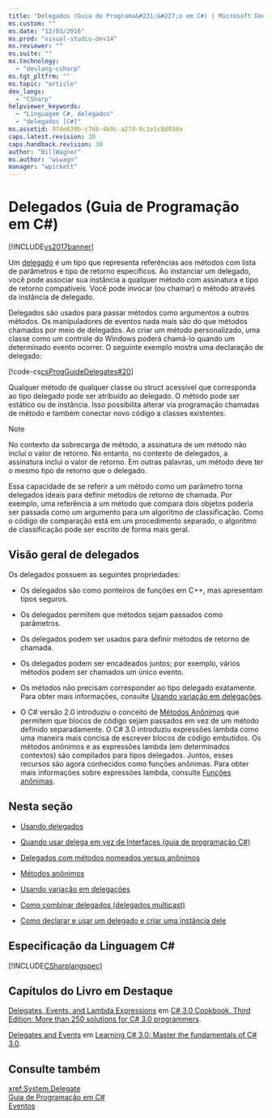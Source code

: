 ```yaml
---
title: "Delegados (Guia de Programa&#231;&#227;o em C#) | Microsoft Docs"
ms.custom: ""
ms.date: "12/03/2016"
ms.prod: "visual-studio-dev14"
ms.reviewer: ""
ms.suite: ""
ms.technology: 
  - "devlang-csharp"
ms.tgt_pltfrm: ""
ms.topic: "article"
dev_langs: 
  - "CSharp"
helpviewer_keywords: 
  - "Linguagem C#, delegados"
  - "delegados [C#]"
ms.assetid: 97de039b-c76b-4b9c-a27d-8c1e1c8d93da
caps.latest.revision: 30
caps.handback.revision: 30
author: "BillWagner"
ms.author: "wiwagn"
manager: "wpickett"
---
```

# Delegados (Guia de Programa&#231;&#227;o em C#)
[!INCLUDE[vs2017banner](../../../csharp/includes/vs2017banner.md)]

Um [delegado](../../../csharp/language-reference/keywords/delegate.md) é um tipo que representa referências aos métodos com lista de parâmetros e tipo de retorno específicos.  Ao instanciar um delegado, você pode associar sua instância a qualquer método com assinatura e tipo de retorno compatíveis.  Você pode invocar \(ou chamar\) o método através da instância de delegado.  
  
 Delegados são usados para passar métodos como argumentos a outros métodos.  Os manipuladores de eventos nada mais são do que métodos chamados por meio de delegados.  Ao criar um método personalizado, uma classe como um controle do Windows poderá chamá\-lo quando um determinado evento ocorrer.  O seguinte exemplo mostra uma declaração de delegado:  
  
 [!code-cs[csProgGuideDelegates#20](../../../csharp/programming-guide/delegates/codesnippet/CSharp/index_1.cs)]  
  
 Qualquer método de qualquer classe ou struct acessível que corresponda ao tipo delegado pode ser atribuído ao delegado.  O método pode ser estático ou de instância.  Isso possibilita alterar via programação chamadas de método e também conectar novo código a classes existentes.  
  
> [!NOTE]
>  No contexto da sobrecarga de método, a assinatura de um método não inclui o valor de retorno.  No entanto, no contexto de delegados, a assinatura inclui o valor de retorno.  Em outras palavras, um método deve ter o mesmo tipo de retorno que o delegado.  
  
 Essa capacidade de se referir a um método como um parâmetro torna delegados ideais para definir métodos de retorno de chamada.  Por exemplo, uma referência a um método que compara dois objetos poderia ser passada como um argumento para um algoritmo de classificação.  Como o código de comparação está em um procedimento separado, o algoritmo de classificação pode ser escrito de forma mais geral.  
  
## Visão geral de delegados  
 Os delegados possuem as seguintes propriedades:  
  
-   Os delegados são como ponteiros de funções em C\+\+, mas apresentam tipos seguros.  
  
-   Os delegados permitem que métodos sejam passados como parâmetros.  
  
-   Os delegados podem ser usados para definir métodos de retorno de chamada.  
  
-   Os delegados podem ser encadeados juntos; por exemplo, vários métodos podem ser chamados um único evento.  
  
-   Os métodos não precisam corresponder ao tipo delegado exatamente.  Para obter mais informações, consulte [Usando variação em delegações](../Topic/Using%20Variance%20in%20Delegates%20\(C%23%20and%20Visual%20Basic\).md).  
  
-   O C\# versão 2.0 introduziu o conceito de [Métodos Anônimos](../../../csharp/programming-guide/statements-expressions-operators/anonymous-methods.md) que permitem que blocos de código sejam passados em vez de um método definido separadamente.  O C\# 3.0 introduziu expressões lambda como uma maneira mais concisa de escrever blocos de código embutidos.  Os métodos anônimos e as expressões lambda \(em determinados contextos\) são compilados para tipos delegados.  Juntos, esses recursos são agora conhecidos como funções anônimas.  Para obter mais informações sobre expressões lambda, consulte [Funções anônimas](../../../csharp/programming-guide/statements-expressions-operators/anonymous-functions.md).  
  
## Nesta seção  
  
-   [Usando delegados](../../../csharp/programming-guide/delegates/using-delegates.md)  
  
-   [Quando usar delega em vez de Interfaces \(guia de programação C\#\)](http://msdn.microsoft.com/pt-br/2e759bdf-7ca4-4005-8597-af92edf6d8f0)  
  
-   [Delegados com métodos nomeados versus anônimos](../../../csharp/programming-guide/delegates/delegates-with-named-vs-anonymous-methods.md)  
  
-   [Métodos anônimos](../../../csharp/programming-guide/statements-expressions-operators/anonymous-methods.md)  
  
-   [Usando variação em delegações](../Topic/Using%20Variance%20in%20Delegates%20\(C%23%20and%20Visual%20Basic\).md)  
  
-   [Como combinar delegados \(delegados multicast\)](../../../csharp/programming-guide/delegates/how-to-combine-delegates-multicast-delegates.md)  
  
-   [Como declarar e usar um delegado e criar uma instância dele](../../../csharp/programming-guide/delegates/how-to-declare-instantiate-and-use-a-delegate.md)  
  
## Especificação da Linguagem C\#  
 [!INCLUDE[CSharplangspec](../../../csharp/language-reference/keywords/includes/csharplangspec_md.md)]  
  
## Capítulos do Livro em Destaque  
 [Delegates, Events, and Lambda Expressions](http://go.microsoft.com/fwlink/?LinkId=195395) em [C\# 3.0 Cookbook, Third Edition: More than 250 solutions for C\# 3.0 programmers](http://go.microsoft.com/fwlink/?LinkId=195369).  
  
 [Delegates and Events](http://go.microsoft.com/fwlink/?LinkId=195418) em [Learning C\# 3.0: Master the fundamentals of C\# 3.0](http://go.microsoft.com/fwlink/?LinkId=195412).  
  
## Consulte também  
 <xref:System.Delegate>   
 [Guia de Programação em C\#](../../../csharp/programming-guide/index.md)   
 [Eventos](../../../csharp/programming-guide/events/index.md)